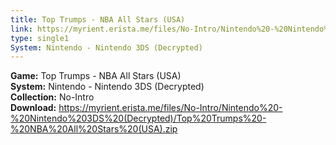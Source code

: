 ```yaml
---
title: Top Trumps - NBA All Stars (USA)
link: https://myrient.erista.me/files/No-Intro/Nintendo%20-%20Nintendo%203DS%20(Decrypted)/Top%20Trumps%20-%20NBA%20All%20Stars%20(USA).zip
type: single1
System: Nintendo - Nintendo 3DS (Decrypted)
---
```

<b>Game:</b> Top Trumps - NBA All Stars (USA)<br>
<b>System:</b> Nintendo - Nintendo 3DS (Decrypted)<br>
<b>Collection:</b> No-Intro<br>
<b>Download:</b> https://myrient.erista.me/files/No-Intro/Nintendo%20-%20Nintendo%203DS%20(Decrypted)/Top%20Trumps%20-%20NBA%20All%20Stars%20(USA).zip
